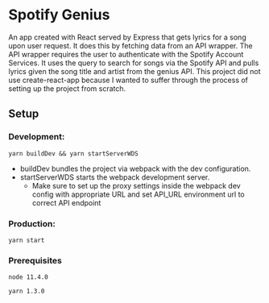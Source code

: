 # Spotify Genius

An app created with React served by Express that gets lyrics for a song upon user request. It does this by fetching data from an API wrapper. The API wrapper requires the user to authenticate with the Spotify Account Services. It uses the query to search for songs via the Spotify API and pulls lyrics given the song title and artist from the genius API. This project did not use create-react-app because I wanted to suffer through the process of setting up the project from scratch.


## Setup

### Development:
```
yarn buildDev && yarn startServerWDS
```
* buildDev bundles the project via webpack with the dev configuration.
* startServerWDS starts the webpack development server.
    * Make sure to set up the proxy settings inside the webpack dev config with appropriate URL and set API_URL environment url to correct API endpoint

### Production:
```
yarn start
```

### Prerequisites

```
node 11.4.0

yarn 1.3.0
```

